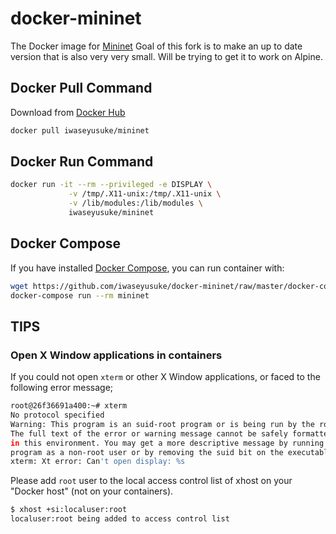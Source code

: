 # docker-mininet

The Docker image for [Mininet](http://mininet.org/)
Goal of this fork is to make an up to date version that is also very very small. Will be trying to get it to work on Alpine.

## Docker Pull Command

Download from [Docker Hub](https://hub.docker.com/)

```bash
docker pull iwaseyusuke/mininet
```

## Docker Run Command

```bash
docker run -it --rm --privileged -e DISPLAY \
             -v /tmp/.X11-unix:/tmp/.X11-unix \
             -v /lib/modules:/lib/modules \
             iwaseyusuke/mininet
```

## Docker Compose

If you have installed [Docker Compose](https://docs.docker.com/compose/),
you can run container with:

```bash
wget https://github.com/iwaseyusuke/docker-mininet/raw/master/docker-compose.yml
docker-compose run --rm mininet
```

## TIPS

### Open X Window applications in containers

If you could not open `xterm` or other X Window applications, or faced to the
following error message;

```bash
root@26f36691a400:~# xterm
No protocol specified
Warning: This program is an suid-root program or is being run by the root user.
The full text of the error or warning message cannot be safely formatted
in this environment. You may get a more descriptive message by running the
program as a non-root user or by removing the suid bit on the executable.
xterm: Xt error: Can't open display: %s
```

Please add `root` user to the local access control list of xhost on your
"Docker host" (not on your containers).

```bash
$ xhost +si:localuser:root
localuser:root being added to access control list
```
